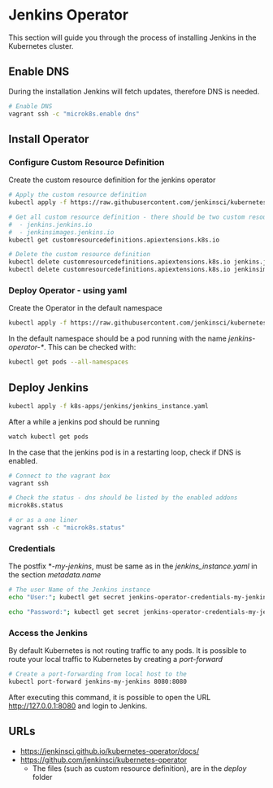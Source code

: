 # Jenkins Operator

This section will guide you through the process of installing Jenkins in
the Kubernetes cluster.

## Enable DNS

During the installation Jenkins will fetch updates, therefore DNS is needed.

```bash
# Enable DNS
vagrant ssh -c "microk8s.enable dns"
```

## Install Operator

### Configure Custom Resource Definition

Create the custom resource definition for the jenkins operator

```bash
# Apply the custom resource definition
kubectl apply -f https://raw.githubusercontent.com/jenkinsci/kubernetes-operator/master/deploy/crds/jenkins_v1alpha2_jenkins_crd.yaml

# Get all custom resource definition - there should be two custom resource definition:
#  - jenkins.jenkins.io
#  - jenkinsimages.jenkins.io
kubectl get customresourcedefinitions.apiextensions.k8s.io

# Delete the custom resource definition
kubectl delete customresourcedefinitions.apiextensions.k8s.io jenkins.jenkins.io
kubectl delete customresourcedefinitions.apiextensions.k8s.io jenkinsimages.jenkins.io
```

### Deploy Operator - using yaml

Create the Operator in the default namespace

```bash
kubectl apply -f https://raw.githubusercontent.com/jenkinsci/kubernetes-operator/master/deploy/all-in-one-v1alpha2.yaml
```

In the default namespace should be a pod running with the name *jenkins-operator-\**. This can be checked with:

```bash
kubectl get pods --all-namespaces
```

## Deploy Jenkins

```bash
kubectl apply -f k8s-apps/jenkins/jenkins_instance.yaml
```

After a while a jenkins pod should be running

```bash
watch kubectl get pods
```

In the case that the jenkins pod is in a restarting loop, check if DNS is enabled.

```bash
# Connect to the vagrant box
vagrant ssh

# Check the status - dns should be listed by the enabled addons
microk8s.status

# or as a one liner
vagrant ssh -c "microk8s.status"
```

### Credentials

The postfix \*-*my-jenkins*, must be same as in the *jenkins_instance.yaml* in the section *metadata.name*

```bash
# The user Name of the Jenkins instance
echo "User:"; kubectl get secret jenkins-operator-credentials-my-jenkins -o 'jsonpath={.data.user}' | base64 -d | xargs echo

echo "Password:"; kubectl get secret jenkins-operator-credentials-my-jenkins -o 'jsonpath={.data.password}' | base64 -d | xargs echo
```

### Access the Jenkins

By default Kubernetes is not routing traffic to any pods. It is possible to route your local traffic to Kubernetes
by creating a *port-forward*

```bash
# Create a port-forwarding from local host to the
kubectl port-forward jenkins-my-jenkins 8080:8080
```

After executing this command, it is possible to open the URL <http://127.0.0.1:8080> and login to Jenkins.


## URLs

- <https://jenkinsci.github.io/kubernetes-operator/docs/>
- <https://github.com/jenkinsci/kubernetes-operator>
    - The files (such as custom resource definition), are in the *deploy* folder
